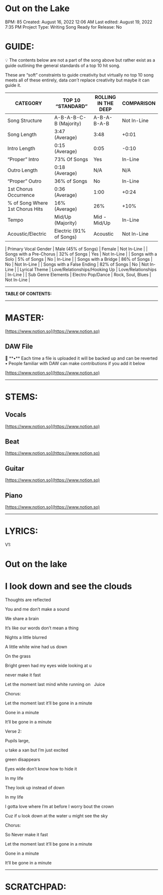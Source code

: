 # Out on the Lake

BPM: 85
Created: August 16, 2022 12:06 AM
Last edited: August 19, 2022 7:35 PM
Project Type: Writing Song
Ready for Release: No

# **GUIDE:**

<aside>
💡 The contents below are not a part of the song above but rather exist as a guide outlining the general standards of a top 10 hit song.

These are “soft” constraints to guide creativity but virtually no top 10 song meets all of these entirely, data *can’t* replace creativity but maybe it can guide it.

</aside>

| CATEGORY | TOP 10 “STANDARD” | ROLLING IN THE DEEP | COMPARISON |
| --- | --- | --- | --- |
| Song Structure | A-B-A-B-C-B (Majority) | A-B-A-B-A-B | Not In-Line |
| Song Length | 3:47 (Average) | 3:48 | +0:01 |
| Intro Length | 0:15 (Average) | 0:05 | -0:10 |
| “Proper” Intro | 73% Of Songs | Yes | In-Line |
| Outro Length | 0:18 (Average) | N/A | N/A |
| “Proper” Outro | 36% of Songs | No | In-Line |
| 1st Chorus Occurrence | 0:36 (Average) | 1:00 | +0:24 |
| % of Song Where 1st Chorus Hits | 16% (Average) | 26% | +10% |
| Tempo | Mid/Up (Majority) | Mid - Mid/Up | In-Line |
| Acoustic/Electric | Electric (91% of Songs) | Acoustic | Not In-Line |

| Primary Vocal Gender | Male (45% of Songs) | Female | Not In-Line |
| Songs with a Pre-Chorus | 32% of Songs | Yes | Not In-Line |
| Songs with a Solo | 5% of Songs | No | In-Line |
| Songs with a Bridge | 86% of Songs | No | Not In-Line |
| Songs with a False Ending | 82% of Songs | No | Not In-Line |
| Lyrical Theme | Love/Relationships/Hooking Up | Love/Relationships | In-Line |
| Sub Genre Elements | Electro Pop/Dance | Rock, Soul, Blues | Not In-Line |

---

**TABLE OF CONTENTS:**

---

# MASTER:

[https://www.notion.so](https://www.notion.so)

## **DAW File**

<aside>
💾 **•** Each time a file is uploaded it will be backed up and can be reverted
• People familiar with DAW can make contributions if you add it below

</aside>

[https://www.notion.so](https://www.notion.so)

---

# STEMS:

## Vocals

[https://www.notion.so](https://www.notion.so)

## Beat

[https://www.notion.so](https://www.notion.so)

## Guitar

[https://www.notion.so](https://www.notion.so)

## Piano

[https://www.notion.so](https://www.notion.so)

---

# LYRICS:

V1:

# **Out on the lake**

# **I look down and see the clouds**

Thoughts are reflected

You and me don’t make a sound

We share a brain

It’s like our words don’t mean a thing

Nights a little blurred

A little white wine had us down

On the grass

Bright green had my eyes wide looking at u

never make it fast

Let the moment last mind white running on   Juice

Chorus:

Let the moment last it’ll be gone in a minute

Gone in a minute

It’ll be gone in a minute

Verse 2:

Pupils large,

u take a xan but I’m just excited

green disappears

Eyes wide don’t know how to hide it

In my life

They look up instead of down

In my life

I gotta love where I’m at before I worry bout the crown

Cuz if u look down at the water u might see the sky

Chorus:

So Never make it fast

Let the moment last it’ll be gone in a minute

Gone in a minute

It’ll be gone in a minute

---

# **SCRATCHPAD:**

#